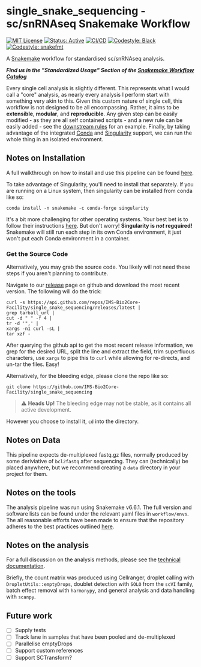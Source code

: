 # single_snake_sequencing - sc/snRNAseq Snakemake Workflow

[![MIT License](https://img.shields.io/badge/License-MIT-blue.svg)](https://opensource.org/licenses/MIT)
[![Status: Active](https://www.repostatus.org/badges/latest/active.svg)](https://www.repostatus.org/#active)
[![CI/CD](https://github.com/IMS-Bio2Core-Facility/single_snake_sequencing/actions/workflows/cicd.yaml/badge.svg)](https://github.com/IMS-Bio2Core-Facility/single_snake_sequencing/actions/workflows/cicd.yaml)
[![Codestyle: Black](https://img.shields.io/badge/code%20style-black-000000.svg)](https://github.com/psf/black)
[![Codestyle: snakefmt](https://img.shields.io/badge/code%20style-snakefmt-000000.svg)](https://github.com/snakemake/snakefmt)

A [Snakemake][sm] workflow for standardised sc/snRNAseq analysis.

**_Find us in the "Standardized Usage" Section of the [Snakemake Workflow Catalog][sm_wc]_**

Every single cell analysis is slightly different.
This represents what I would call a "core" analysis,
as nearly every analysis I perform start with something very akin to this.
Given this custom nature of single cell,
this workflow is not designed to be all encompassing.
Rather,
it aims to be **extensible**, **modular**, and **reproducible**.
Any given step can be easily modified -
as they are all self contained scripts -
and a new rule can be easily added -
see the [downstream rules](workflow/rules/downstream.smk) for an example.
Finally,
by taking advantage of the integrated [Conda][conda] and [Singularity][sing] support,
we can run the whole thing in an isolated environment.

## Notes on Installation

A full walkthrough on how to install and use this pipeline
can be found [here][sm_wc].

To take advantage of Singularity,
you'll need to install that separately.
If you are running on a Linux system,
then singularity can be installed from conda like so:

```shell
conda install -n snakemake -c conda-forge singularity
```

It's a bit more challenging for other operating systems.
Your best bet is to follow their instructions
[here][sing_install].
But don't worry!
**Singularity is _not_ regquired!**
Snakemake will still run each step in its own Conda environment,
it just won't put each Conda environment in a container.

### Get the Source Code

Alternatively,
you may grab the source code.
You likely will not need these steps if you aren't planning to contribute.

Navigate to our [release][releases]
page on github and download the most recent version.
The following will do the trick:

```shell
curl -s https://api.github.com/repos/IMS-Bio2Core-Facility/single_snake_sequencing/releases/latest |
grep tarball_url |
cut -d " " -f 4 |
tr -d '",' |
xargs -n1 curl -sL |
tar xzf -
```

After querying the github api to get the most recent release information,
we grep for the desired URL,
split the line and extract the field,
trim superfluous characters,
use `xargs` to pipe this to `curl` while allowing for re-directs,
and un-tar the files.
Easy!

Alternatively,
for the bleeding edge,
please clone the repo like so:

```shell
git clone https://github.com/IMS-Bio2Core-Facility/single_snake_sequencing
```

> :warning: **Heads Up!**
> The bleeding edge may not be stable,
> as it contains all active development.

However you choose to install it,
`cd` into the directory.

## Notes on Data

This pipeline expects de-multiplexed fastq.gz files,
normally produced by some deriviative of `bcl2fastq` after sequencing.
They can (technically) be placed anywhere,
but we recommend creating a `data` directory in your project for them.

## Notes on the tools

The analysis pipeline was run using Snakemake v6.6.1.
The full version and software lists can be found under the relevant yaml files in `workflow/envs`.
The all reasonable efforts have been made to ensure that the repository adheres to the best practices
outlined [here][sm_bp].

## Notes on the analysis

For a full discussion on the analysis methods,
please see the [technical documentation](workflow/documentation.md).

Briefly,
the count matrix was produced using Cellranger,
droplet calling with `DropletUtils::emptyDrops`,
doublet detection with `SOLO` from the `scVI` family,
batch effect removal with `harmonypy`,
and general analysis and data handling with `scanpy`.

## Future work

- [ ] Supply tests
- [ ] Track lane in samples that have been pooled and de-multiplexed
- [ ] Parallelise emptyDrops
- [ ] Support custom references
- [ ] Support SCTransform?

[sm]: https://snakemake.readthedocs.io/en/stable/index.html "Snakemake"
[conda]: https://docs.conda.io/en/latest/ "Conda"
[sing]: https://sylabs.io/singularity/ "Singularity"
[mambaforge]: https://github.com/conda-forge/miniforge#mambaforge "Mambaforge"
[sing_install]: https://sylabs.io/guides/3.8/admin-guide/installation.html#installation-on-windows-or-mac "Singularity Install"
[sm_wc]: https://snakemake.github.io/snakemake-workflow-catalog?usage=IMS-Bio2Core-Facility/single_snake_sequencing "Usage Instructions"
[sm_bp]: https://snakemake.readthedocs.io/en/stable/snakefiles/deployment.html "Snakemake Best Practices"
[releases]: https://github.com/IMS-Bio2Core-Facility/single_snake_sequencing/releases "Releases"

